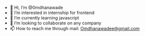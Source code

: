 - 👋 Hi, I’m @0mdhanawade
- 👀 I’m interested in internship for frontend
- 🌱 I’m currently learning javascript
- 💞️ I’m looking to collaborate on any company 
- 📫 How to reach me through  mail: Omdhanawadee@gmail.com
  

<!---
0mdhanawade/0mdhanawade is a ✨ special ✨ repository because its `README.md` (this file) appears on your GitHub profile.
You can click the Preview link to take a look at your changes.
--->
